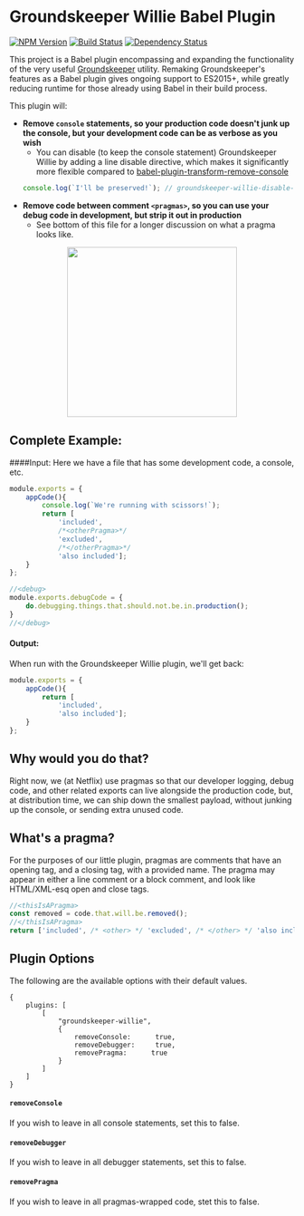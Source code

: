 Groundskeeper Willie Babel Plugin
====================================
[![NPM Version](https://badge.fury.io/js/babel-plugin-groundskeeper-willie.svg)](https://badge.fury.io/js/babel-plugin-groundskeeper-willie)
[![Build Status](https://travis-ci.org/betaorbust/babel-plugin-groundskeeper-willie.svg?branch=master)](https://travis-ci.org/betaorbust/babel-plugin-groundskeeper-willie)
[![Dependency Status](https://david-dm.org/betaorbust/babel-plugin-groundskeeper-willie.svg)](https://david-dm.org/betaorbust/babel-plugin-groundskeeper-willie.svg)

This project is a Babel plugin encompassing and expanding the functionality of the very useful [Groundskeeper](https://github.com/Couto/groundskeeper) utility. Remaking Groundskeeper's
features as a Babel plugin gives ongoing support to ES2015+, while greatly reducing runtime
for those already using Babel in their build process.

This plugin will:
- **Remove `console` statements, so your production code doesn't junk up the console,
but your development code can be as verbose as you wish**
  - You can disable (to keep the console statement) Groundskeeper Willie by adding a line disable directive, which
  makes it significantly more flexible compared to [babel-plugin-transform-remove-console](https://github.com/babel/babel/tree/master/packages/babel-plugin-transform-remove-console)
  ```javascript
  console.log(`I'll be preserved!`); // groundskeeper-willie-disable-line
  ```
- **Remove code between comment `<pragmas>`, so you can use your debug code in development, but strip it out in production**
  - See bottom of this file for a longer discussion on what a pragma looks like.

<p align="center">
  <img align="center" width="300px" src="https://cloud.githubusercontent.com/assets/921683/17076208/7eae721c-5061-11e6-8afd-3071b0de4f70.gif" />
</p>

Complete Example:
-----------------
####Input:
Here we have a file that has some development code, a console, etc.
```javascript
module.exports = {
    appCode(){
        console.log(`We're running with scissors!`);
        return [
            'included',
            /*<otherPragma>*/
            'excluded',
            /*</otherPragma>*/
            'also included'];
    }
};

//<debug>
module.exports.debugCode = {
    do.debugging.things.that.should.not.be.in.production();
}
//</debug>
```

#### Output:
When run with the Groundskeeper Willie plugin, we'll get back:
```javascript
module.exports = {
    appCode(){
        return [
            'included',
            'also included'];
    }
};
```
## Why would you do that?
Right now, we (at Netflix) use pragmas so that our developer logging, debug code, and
other related exports can live alongside the production code, but, at distribution time,
we can ship down the smallest payload, without junking up the console, or sending extra
unused code.

## What's a pragma?
For the purposes of our little plugin, pragmas are comments that have an opening
tag, and a closing tag, with a provided name. The pragma may appear in either a line
comment or a block comment, and look like HTML/XML-esq open and close tags.

```javascript
//<thisIsAPragma>
const removed = code.that.will.be.removed();
//</thisIsAPragma>
return ['included', /* <other> */ 'excluded', /* </other> */ 'also included'];
```

## Plugin Options
The following are the available options with their default values.
```
{
    plugins: [
        [
            "groundskeeper-willie",
            {
                removeConsole:      true,
                removeDebugger:     true,
                removePragma:      true
            }
        ]
    ]
}
```
#### `removeConsole`
If you wish to leave in all console statements, set this to false.
#### `removeDebugger`
If you wish to leave in all debugger statements, set this to false.
#### `removePragma`
If you wish to leave in all pragmas-wrapped code, stet this to false.
